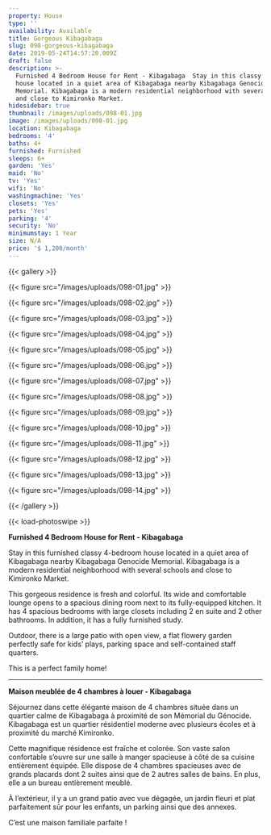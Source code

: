 ```yaml
---
property: House
type: ''
availability: Available
title: Gorgeous Kibagabaga
slug: 098-gorgeous-kibagabaga
date: 2019-05-24T14:57:20.009Z
draft: false
description: >-
  Furnished 4 Bedroom House for Rent - Kibagabaga  Stay in this classy 4-bedroom
  house located in a quiet area of Kibagabaga nearby Kibagabaga Genocide
  Memorial. Kibagabaga is a modern residential neighborhood with several schools
  and close to Kimironko Market. 
hidesidebar: true
thumbnail: /images/uploads/098-01.jpg
image: /images/uploads/098-01.jpg
location: Kibagabaga
bedrooms: '4'
baths: 4+
furnished: Furnished
sleeps: 6+
garden: 'Yes'
maid: 'No'
tv: 'Yes'
wifi: 'No'
washingmachine: 'Yes'
closets: 'Yes'
pets: 'Yes'
parking: '4'
security: 'No'
minimumstay: 1 Year
size: N/A
price: '$ 1,200/month'
---
```

{{< gallery >}}

{{< figure src="/images/uploads/098-01.jpg" >}}

{{< figure src="/images/uploads/098-02.jpg" >}}

{{< figure src="/images/uploads/098-03.jpg" >}}

{{< figure src="/images/uploads/098-04.jpg" >}}

{{< figure src="/images/uploads/098-05.jpg" >}}

{{< figure src="/images/uploads/098-06.jpg" >}}

{{< figure src="/images/uploads/098-07.jpg" >}}

{{< figure src="/images/uploads/098-08.jpg" >}}

{{< figure src="/images/uploads/098-09.jpg" >}}

{{< figure src="/images/uploads/098-10.jpg" >}}

{{< figure src="/images/uploads/098-11.jpg" >}}

{{< figure src="/images/uploads/098-12.jpg" >}}

{{< figure src="/images/uploads/098-13.jpg" >}}

{{< figure src="/images/uploads/098-14.jpg" >}}

{{< /gallery >}}

{{< load-photoswipe >}}

**Furnished 4 Bedroom House for Rent - Kibagabaga**

Stay in this furnished classy 4-bedroom house located in a quiet area of Kibagabaga nearby Kibagabaga Genocide Memorial. Kibagabaga is a modern residential neighborhood with several schools and close to Kimironko Market. 

This gorgeous residence is fresh and colorful. Its wide and comfortable lounge opens to a spacious dining room next to its fully-equipped kitchen. It has 4 spacious bedrooms with large closets including 2 en suite and 2 other bathrooms. In addition, it has a fully furnished study. 

Outdoor, there is a large patio with open view, a flat flowery garden perfectly safe for kids’ plays, parking space and self-contained staff quarters.

This is a perfect family home!

- - -

**Maison meublée de 4 chambres à louer - Kibagabaga**

Séjournez dans cette élégante maison de 4 chambres située dans un quartier calme de Kibagabaga à proximité de son Mémorial du Génocide. Kibagabaga est un quartier résidentiel moderne avec plusieurs écoles et à proximité du marché Kimironko.

Cette magnifique résidence est fraîche et colorée. Son vaste salon confortable s’ouvre sur une salle à manger spacieuse à côté de sa cuisine entièrement équipée. Elle dispose de 4 chambres spacieuses avec de grands placards dont 2 suites ainsi que de 2 autres salles de bains. En plus, elle a un bureau entièrement meublé.

À l’extérieur, il y a un grand patio avec vue dégagée, un jardin fleuri et plat parfaitement sûr pour les enfants, un parking ainsi que des annexes.

C’est une maison familiale parfaite !
